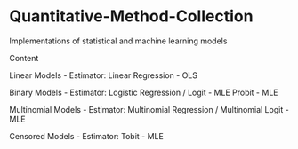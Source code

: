 # Quantitative-Method-Collection
Implementations of statistical and machine learning models

Content

Linear Models - Estimator:
  Linear Regression - OLS
  
Binary Models - Estimator:
  Logistic Regression / Logit - MLE
  Probit - MLE

Multinomial Models - Estimator:
  Multinomial Regression / Multinomial Logit - MLE
  
Censored Models - Estimator:
  Tobit - MLE
